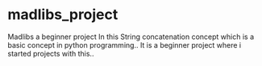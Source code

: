 # madlibs_project
Madlibs a beginner project
In this String concatenation concept which is a basic concept in python programming..
It is a beginner project where i started projects with this..
